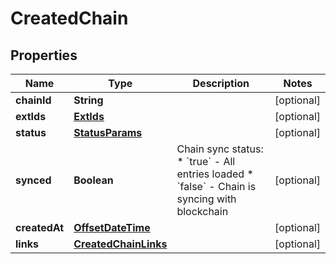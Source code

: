 # CreatedChain

## Properties
Name | Type | Description | Notes
------------ | ------------- | ------------- | -------------
**chainId** | **String** |  |  [optional]
**extIds** | [**ExtIds**](ExtIds.md) |  |  [optional]
**status** | [**StatusParams**](StatusParams.md) |  |  [optional]
**synced** | **Boolean** | Chain sync status:   * &#x60;true&#x60; - All entries loaded   * &#x60;false&#x60; - Chain is syncing with blockchain  |  [optional]
**createdAt** | [**OffsetDateTime**](OffsetDateTime.md) |  |  [optional]
**links** | [**CreatedChainLinks**](CreatedChainLinks.md) |  |  [optional]
